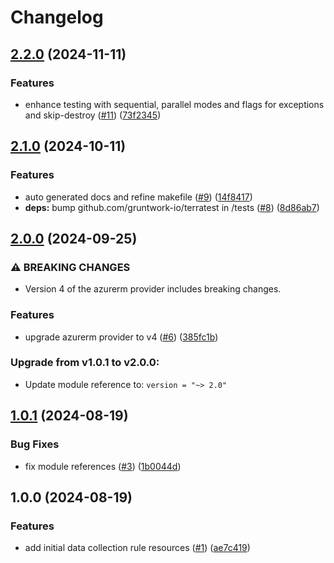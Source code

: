 # Changelog

## [2.2.0](https://github.com/CloudNationHQ/terraform-azure-dcr/compare/v2.1.0...v2.2.0) (2024-11-11)


### Features

* enhance testing with sequential, parallel modes and flags for exceptions and skip-destroy ([#11](https://github.com/CloudNationHQ/terraform-azure-dcr/issues/11)) ([73f2345](https://github.com/CloudNationHQ/terraform-azure-dcr/commit/73f234500dbebbeb52228cebd92711baa39b5e1b))

## [2.1.0](https://github.com/CloudNationHQ/terraform-azure-dcr/compare/v2.0.0...v2.1.0) (2024-10-11)


### Features

* auto generated docs and refine makefile ([#9](https://github.com/CloudNationHQ/terraform-azure-dcr/issues/9)) ([14f8417](https://github.com/CloudNationHQ/terraform-azure-dcr/commit/14f84173ec6ac42b11ae83f0f2bc63a11c39997c))
* **deps:** bump github.com/gruntwork-io/terratest in /tests ([#8](https://github.com/CloudNationHQ/terraform-azure-dcr/issues/8)) ([8d86ab7](https://github.com/CloudNationHQ/terraform-azure-dcr/commit/8d86ab773d488da39a6146375dbb345da267abc5))

## [2.0.0](https://github.com/CloudNationHQ/terraform-azure-dcr/compare/v1.0.1...v2.0.0) (2024-09-25)


### ⚠ BREAKING CHANGES

* Version 4 of the azurerm provider includes breaking changes.

### Features

* upgrade azurerm provider to v4 ([#6](https://github.com/CloudNationHQ/terraform-azure-dcr/issues/6)) ([385fc1b](https://github.com/CloudNationHQ/terraform-azure-dcr/commit/385fc1b2db97862a55adb6d399e2629e10839724))

### Upgrade from v1.0.1 to v2.0.0:

- Update module reference to: `version = "~> 2.0"`

## [1.0.1](https://github.com/CloudNationHQ/terraform-azure-dcr/compare/v1.0.0...v1.0.1) (2024-08-19)


### Bug Fixes

* fix module references ([#3](https://github.com/CloudNationHQ/terraform-azure-dcr/issues/3)) ([1b0044d](https://github.com/CloudNationHQ/terraform-azure-dcr/commit/1b0044d441952edd513ffb507b2772799fe937a2))

## 1.0.0 (2024-08-19)


### Features

* add initial data collection rule resources ([#1](https://github.com/CloudNationHQ/terraform-azure-dcr/issues/1)) ([ae7c419](https://github.com/CloudNationHQ/terraform-azure-dcr/commit/ae7c419376a1cc643e64560a261bc4602328d2d1))
